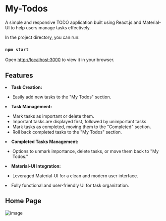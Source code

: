 # My-Todos
A simple and responsive TODO application built using React.js and Material-UI to help users manage tasks effectively.

In the project directory, you can run:

### `npm start`

Open [http://localhost:3000](http://localhost:3000) to view it in your browser.

## Features

<li><b>Task Creation:</b></li> 
<ul>
    <li>Easily add new tasks to the "My Todos" section.</li>
</ul>

<li><b>Task Management:</b></li>
<ul>
    <li>Mark tasks as important or delete them.</li>
    <li>Important tasks are displayed first, followed by unimportant tasks.</li>
    <li>Mark tasks as completed, moving them to the "Completed" section.</li>
    <li>Roll back completed tasks to the "My Todos" section.</li>
</ul>

<li><b>Completed Tasks Management:</b></li>
<ul>
    <li>Options to unmark importance, delete tasks, or move them back to "My Todos."</li>
</ul>

<li><b>Material-UI Integration:</b></li>
<ul>
    <li>Leveraged Material-UI for a clean and modern user interface.</li>
</ul>

<li>Fully functional and user-friendly UI for task organization.</li>


## Home Page

![image](https://github.com/user-attachments/assets/3327b40e-e4fb-4778-929d-818a5e8c447d)


